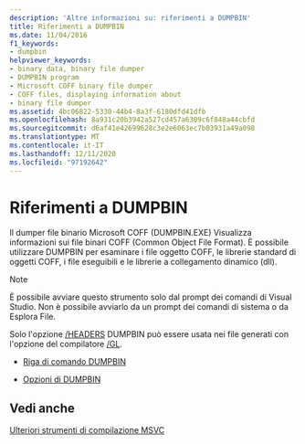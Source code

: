 ```yaml
---
description: 'Altre informazioni su: riferimenti a DUMPBIN'
title: Riferimenti a DUMPBIN
ms.date: 11/04/2016
f1_keywords:
- dumpbin
helpviewer_keywords:
- binary data, binary file dumper
- DUMPBIN program
- Microsoft COFF binary file dumper
- COFF files, displaying information about
- binary file dumper
ms.assetid: 4bc06822-5330-44b4-8a3f-6180dfd41dfb
ms.openlocfilehash: 8a931c20b3942a527cd457a6309c6f848a44cbfd
ms.sourcegitcommit: d6af41e42699628c3e2e6063ec7b03931a49a098
ms.translationtype: MT
ms.contentlocale: it-IT
ms.lasthandoff: 12/11/2020
ms.locfileid: "97192642"
---
```

# <a name="dumpbin-reference"></a>Riferimenti a DUMPBIN

Il dumper file binario Microsoft COFF (DUMPBIN.EXE) Visualizza informazioni sui file binari COFF (Common Object File Format). È possibile utilizzare DUMPBIN per esaminare i file oggetto COFF, le librerie standard di oggetti COFF, i file eseguibili e le librerie a collegamento dinamico (dll).

> [!NOTE]
> È possibile avviare questo strumento solo dal prompt dei comandi di Visual Studio. Non è possibile avviarlo da un prompt dei comandi di sistema o da Esplora File.

Solo l'opzione [/HEADERS](headers.md) DUMPBIN può essere usata nei file generati con l'opzione del compilatore [/GL](gl-whole-program-optimization.md).

- [Riga di comando DUMPBIN](dumpbin-command-line.md)

- [Opzioni di DUMPBIN](dumpbin-options.md)

## <a name="see-also"></a>Vedi anche

[Ulteriori strumenti di compilazione MSVC](c-cpp-build-tools.md)
